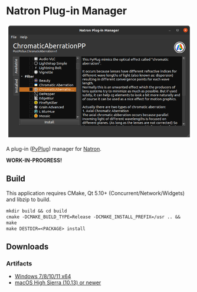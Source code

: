 # Natron Plug-in Manager

![screenshot](docs/screenshot.png)

A plug-in ([PyPlug](https://github.com/NatronGitHub/natron-plugins)) manager for [Natron](https://github.com/NatronGitHub/Natron).

**WORK-IN-PROGRESS!**

## Build

This application requires CMake, Qt 5.10+ (Concurrent/Network/Widgets) and libzip to build.

```
mkdir build && cd build
cmake -DCMAKE_BUILD_TYPE=Release -DCMAKE_INSTALL_PREFIX=/usr .. && make
make DESTDIR=<PACKAGE> install
```

## Downloads

### Artifacts

* [Windows 7/8/10/11 x64](https://github.com/rodlie/NatronPluginManager/actions/workflows/mingw.yml)
* [macOS High Sierra (10.13) or newer](https://github.com/rodlie/NatronPluginManager/actions/workflows/macos.yml)

